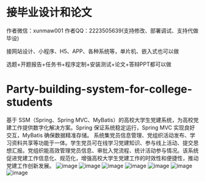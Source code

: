 # 接毕业设计和论文
作者微信：xunmaw001  作者QQ：2223505639(支持修改、部署调试、支持代做毕设)

接网站设计、小程序、H5、APP、各种系统等，单片机、嵌入式也可以做

选题+开题报告+任务书+程序定制+安装测试+论文+答辩PPT都可以做
# Party-building-system-for-college-students
基于 SSM（Spring、Spring MVC、MyBatis）的高校大学生党建系统，为高校党建工作提供数字化解决方案。Spring 保证系统稳定运行，Spring MVC 实现良好交互，MyBatis 确保数据精准存储。  系统集党员信息管理、党组织活动发布、学习资料共享等功能于一体。学生党员可在线学习党建知识、参与线上活动、提交思想汇报。党组织能高效管理党员信息、审批入党流程、统计活动参与情况。该系统促进党建工作信息化、规范化，增强高校大学生党建工作的时效性和便捷性，推动党建工作创新发展。 
![image](https://github.com/user-attachments/assets/7cc22bfd-6230-41d7-a7e5-03b904b36430)
![image](https://github.com/user-attachments/assets/fdfd7b2c-67e5-467a-bef5-d29a2a1966ef)
![image](https://github.com/user-attachments/assets/38bd0392-5fda-477e-905c-3af122f22dc0)
![image](https://github.com/user-attachments/assets/3928bddf-6302-40d7-a310-2b6fc9b6e289)
![image](https://github.com/user-attachments/assets/ccac4778-1b3c-432d-ae20-d2d546041a07)
![image](https://github.com/user-attachments/assets/8de8d74f-ea96-48fb-bd17-5c420e2df55c)
![image](https://github.com/user-attachments/assets/b19f1ac0-661a-4943-9531-60a9c4e52f39)

